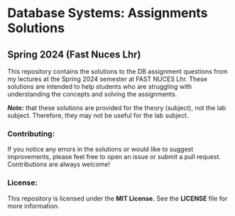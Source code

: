 # Database Systems: Assignments Solutions
## Spring 2024 (Fast Nuces Lhr)

This repository contains the solutions to the DB assignment questions from my lectures at the Spring 2024 semester at FAST NUCES Lhr. These solutions are intended to help students who are struggling with understanding the concepts and solving the assignments.

_**Note:**_ that these solutions are provided for the theory (subject), not the lab subject. Therefore, they may not be useful for the lab subject.

### Contributing:
If you notice any errors in the solutions or would like to suggest improvements, please feel free to open an issue or submit a pull request. Contributions are always welcome!

### License:
This repository is licensed under the **MIT License.** See the **LICENSE** file for more information.
